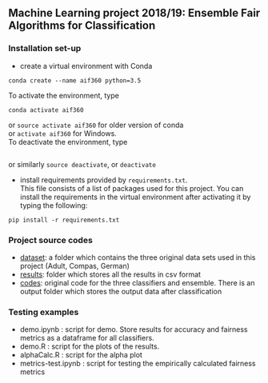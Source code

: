 ## Machine Learning project 2018/19: Ensemble Fair Algorithms for Classification

### Installation set-up

* create a virtual environment with Conda
```
conda create --name aif360 python=3.5
```
To activate the environment, type
```
conda activate aif360
```
or `source activate aif360` for older version of conda\
or `activate aif360` for Windows.\
To deactivate the environment, type
``` conda deactivate
```
or similarly `source deactivate`, or `deactivate`

* install requirements provided by `requirements.txt`.\
This file consists of a list of packages used for this project. You can install the requirements in the virtual environment after activating it by typing the following:
```
pip install -r requirements.txt
```

### Project source codes
* [dataset](dataset/): a folder which contains the three original data sets used in this project (Adult, Compas, German)
* [results](results/): folder which stores all the results in csv format
* [codes](codes/): original code for the three classifiers and ensemble. There is an output folder which stores the output data after classification

### Testing examples
* demo.ipynb : script for demo. Store results for accuracy and fairness metrics as a dataframe for all classifiers.
* demo.R : script for the plots of the results.
* alphaCalc.R : script for the alpha plot
* metrics-test.ipynb : script for testing the empirically calculated fairness metrics
